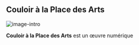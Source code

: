 ## Couloir à la Place des Arts

![image-intro](/couloir/medias/2.png)

__Couloir à la Place des Arts__ est un œuvre numérique

